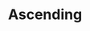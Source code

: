 ---
layout: post
title: "Ascending"
image:
thumbnail:
dimensionX:
dimensionY:
dimensionZ:
materials:
price: $950
---